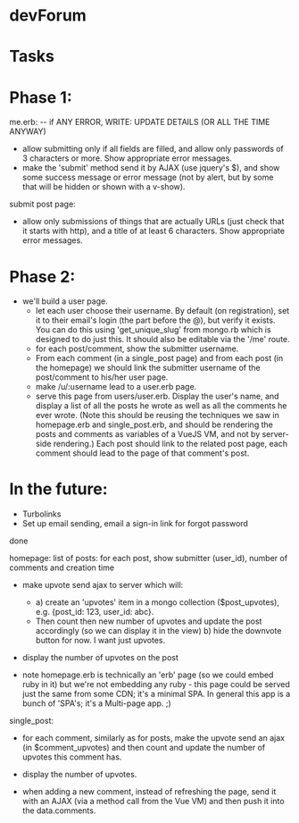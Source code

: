 devForum
======== 
Tasks
=====
Phase 1:
========



me.erb:
-- if ANY ERROR, WRITE: UPDATE DETAILS (OR ALL THE TIME ANYWAY)


  - allow submitting only if all fields are filled, and allow only passwords of 3 characters or more. Show appropriate error messages. 
  - make the 'submit' method send it by AJAX (use jquery's $), and show some success message or error message (not by alert, but by some <div> that will be hidden or shown with a v-show). 

submit post page:
  - allow only submissions of things that are actually URLs (just check that it starts with http), and a title of at least 6 characters. Show appropriate error messages. 

Phase 2: 
========
- we'll build a user page. 
  - let each user choose their username. By default (on registration), set it to their email's login (the part before the @), but verify it exists. You can do this using 'get_unique_slug' from mongo.rb which is designed to do just this. It should also be editable via the '/me' route. 
  - for each post/comment, show the submitter username. 
  - From each comment (in a single_post page) and from each post (in the homepage) we should link the submitter username of the post/comment to his/her user page.
  - make /u/:username lead to a user.erb page. 
  - serve this page from users/user.erb. Display the user's name, and display a list of all the posts he wrote as well as all the comments he ever wrote. (Note this should be reusing the techniques we saw in homepage.erb and single_post.erb, and should be rendering the posts and comments as variables of a VueJS VM, and not by server-side rendering.) Each post should link to the related post page, each comment should lead to the page of that comment's post. 


In the future:
==============
* Turbolinks 
* Set up email sending, email a sign-in link for forgot password 


done


homepage:
list of posts: for each post, show submitter (user_id), number of comments and creation time

  - make upvote send ajax to server which will:
    - a) create an 'upvotes' item in a mongo collection ($post_upvotes), e.g. {post_id: 123, user_id: abc}.
    -  Then count then new number of upvotes and update the post accordingly (so we can display it in the view)
    b) hide the downvote button for now. I want just upvotes. 

  - display the number of upvotes on the post 

  - note homepage.erb is technically an 'erb' page (so we could embed ruby in it) but we're not embedding any ruby - this page could be served just the same from some CDN; it's a minimal SPA. In general this app is a bunch of 'SPA's; it's a Multi-page app. ;) 

single_post:

  - for each comment, similarly as for posts, make the upvote send an ajax (in $comment_upvotes) and then count and update the number of upvotes this comment has.
  - display the number of upvotes. 

  - when adding a new comment, instead of refreshing the page, send it with an AJAX (via a method call from the Vue VM) and then push it into the data.comments. 
